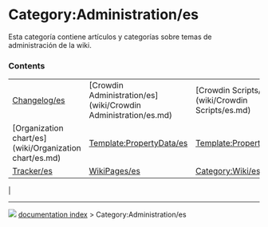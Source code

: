 # Category:Administration/es
Esta categoría contiene artículos y categorías sobre temas de administración de la wiki.

### Contents

|     |     |     |
| --- | --- | --- |
| [Changelog/es](wiki/Changelog/es.md) | [Crowdin Administration/es](wiki/Crowdin Administration/es.md) | [Crowdin Scripts/es](wiki/Crowdin Scripts/es.md) |
| [Organization chart/es](wiki/Organization chart/es.md) | [Template:PropertyData/es](wiki/Template_PropertyData/es.md) | [Template:PropertyView/es](wiki/Template_PropertyView/es.md) |
| [Tracker/es](wiki/Tracker/es.md) | [WikiPages/es](wiki/WikiPages/es.md) | [Category:Wiki/es](wiki/Category_Wiki/es.md) |
|



---
![](images/Right_arrow.png) [documentation index](../README.md) > Category:Administration/es
